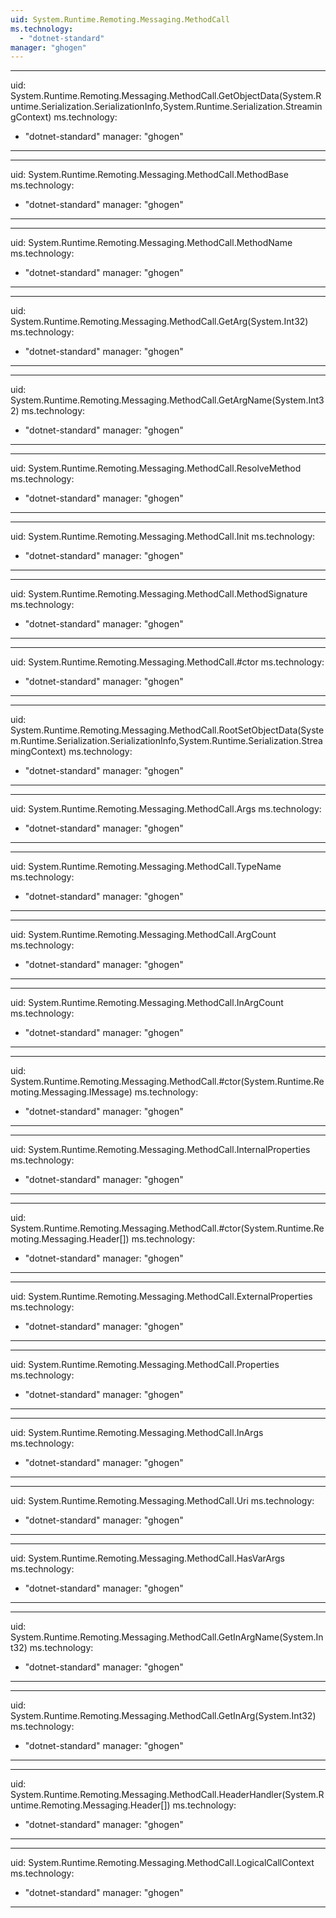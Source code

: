 ```yaml
---
uid: System.Runtime.Remoting.Messaging.MethodCall
ms.technology: 
  - "dotnet-standard"
manager: "ghogen"
---
```


---
uid: System.Runtime.Remoting.Messaging.MethodCall.GetObjectData(System.Runtime.Serialization.SerializationInfo,System.Runtime.Serialization.StreamingContext)
ms.technology: 
  - "dotnet-standard"
manager: "ghogen"
---

---
uid: System.Runtime.Remoting.Messaging.MethodCall.MethodBase
ms.technology: 
  - "dotnet-standard"
manager: "ghogen"
---

---
uid: System.Runtime.Remoting.Messaging.MethodCall.MethodName
ms.technology: 
  - "dotnet-standard"
manager: "ghogen"
---

---
uid: System.Runtime.Remoting.Messaging.MethodCall.GetArg(System.Int32)
ms.technology: 
  - "dotnet-standard"
manager: "ghogen"
---

---
uid: System.Runtime.Remoting.Messaging.MethodCall.GetArgName(System.Int32)
ms.technology: 
  - "dotnet-standard"
manager: "ghogen"
---

---
uid: System.Runtime.Remoting.Messaging.MethodCall.ResolveMethod
ms.technology: 
  - "dotnet-standard"
manager: "ghogen"
---

---
uid: System.Runtime.Remoting.Messaging.MethodCall.Init
ms.technology: 
  - "dotnet-standard"
manager: "ghogen"
---

---
uid: System.Runtime.Remoting.Messaging.MethodCall.MethodSignature
ms.technology: 
  - "dotnet-standard"
manager: "ghogen"
---

---
uid: System.Runtime.Remoting.Messaging.MethodCall.#ctor
ms.technology: 
  - "dotnet-standard"
manager: "ghogen"
---

---
uid: System.Runtime.Remoting.Messaging.MethodCall.RootSetObjectData(System.Runtime.Serialization.SerializationInfo,System.Runtime.Serialization.StreamingContext)
ms.technology: 
  - "dotnet-standard"
manager: "ghogen"
---

---
uid: System.Runtime.Remoting.Messaging.MethodCall.Args
ms.technology: 
  - "dotnet-standard"
manager: "ghogen"
---

---
uid: System.Runtime.Remoting.Messaging.MethodCall.TypeName
ms.technology: 
  - "dotnet-standard"
manager: "ghogen"
---

---
uid: System.Runtime.Remoting.Messaging.MethodCall.ArgCount
ms.technology: 
  - "dotnet-standard"
manager: "ghogen"
---

---
uid: System.Runtime.Remoting.Messaging.MethodCall.InArgCount
ms.technology: 
  - "dotnet-standard"
manager: "ghogen"
---

---
uid: System.Runtime.Remoting.Messaging.MethodCall.#ctor(System.Runtime.Remoting.Messaging.IMessage)
ms.technology: 
  - "dotnet-standard"
manager: "ghogen"
---

---
uid: System.Runtime.Remoting.Messaging.MethodCall.InternalProperties
ms.technology: 
  - "dotnet-standard"
manager: "ghogen"
---

---
uid: System.Runtime.Remoting.Messaging.MethodCall.#ctor(System.Runtime.Remoting.Messaging.Header[])
ms.technology: 
  - "dotnet-standard"
manager: "ghogen"
---

---
uid: System.Runtime.Remoting.Messaging.MethodCall.ExternalProperties
ms.technology: 
  - "dotnet-standard"
manager: "ghogen"
---

---
uid: System.Runtime.Remoting.Messaging.MethodCall.Properties
ms.technology: 
  - "dotnet-standard"
manager: "ghogen"
---

---
uid: System.Runtime.Remoting.Messaging.MethodCall.InArgs
ms.technology: 
  - "dotnet-standard"
manager: "ghogen"
---

---
uid: System.Runtime.Remoting.Messaging.MethodCall.Uri
ms.technology: 
  - "dotnet-standard"
manager: "ghogen"
---

---
uid: System.Runtime.Remoting.Messaging.MethodCall.HasVarArgs
ms.technology: 
  - "dotnet-standard"
manager: "ghogen"
---

---
uid: System.Runtime.Remoting.Messaging.MethodCall.GetInArgName(System.Int32)
ms.technology: 
  - "dotnet-standard"
manager: "ghogen"
---

---
uid: System.Runtime.Remoting.Messaging.MethodCall.GetInArg(System.Int32)
ms.technology: 
  - "dotnet-standard"
manager: "ghogen"
---

---
uid: System.Runtime.Remoting.Messaging.MethodCall.HeaderHandler(System.Runtime.Remoting.Messaging.Header[])
ms.technology: 
  - "dotnet-standard"
manager: "ghogen"
---

---
uid: System.Runtime.Remoting.Messaging.MethodCall.LogicalCallContext
ms.technology: 
  - "dotnet-standard"
manager: "ghogen"
---

